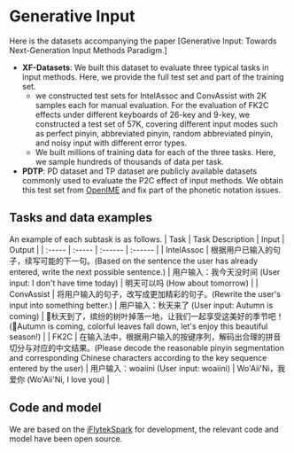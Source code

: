 #  Generative Input
Here is the datasets accompanying the paper [Generative Input: Towards Next-Generation Input Methods Paradigm.]
* __XF-Datasets__: We built this dataset to evaluate three typical tasks in input methods. Here, we provide the full test set and part of the training set.
    * we constructed test sets for IntelAssoc and ConvAssist with 2K samples each for manual evaluation. For the evaluation of FK2C effects under different keyboards of 26-key and 9-key, we constructed a test set of 57K, covering different input modes such as perfect pinyin, abbreviated pinyin, random abbreviated pinyin, and noisy input with different error types.
    * We built millions of training data for each of the three tasks. Here, we sample hundreds of thousands of data per task.
* __PDTP__: PD dataset and TP dataset are publicly available datasets commonly used to evaluate the P2C effect of input methods. We obtain this test set from [OpenIME](https://github.com/cooelf/OpenIME?tab=readme-ov-file) and fix part of the phonetic notation issues.

##  Tasks and data examples    
  An example of each subtask is as follows.
  | Task  | Task Description | Input  | Output  |
  | :----- | :----- | :------ | :------ |
  | IntelAssoc | 根据用户已输入的句子，续写可能的下一句。(Based on the sentence the user has already entered, write the next possible sentence.) | 用户输入：我今天没时间 (User input: I don't have time today) | 明天可以吗 (How about tomorrow) |
  | ConvAssist | 将用户输入的句子，改写成更加精彩的句子。(Rewrite the user's input into something better.)                                                                                                          | 用户输入：秋天来了 (User input: Autumn is coming)   | 🍂秋天到了，缤纷的树叶掉落一地，让我们一起享受这美好的季节吧！(🍂Autumn is coming, colorful leaves fall down, let's enjoy this beautiful season!) |
  | FK2C  | 在输入法中，根据用户输入的按键序列，解码出合理的拼音切分与对应的中文结果。(Please decode the reasonable pinyin segmentation and corresponding Chinese characters according to the key sequence entered by the user) | 用户输入：woaiini (User input: woaiini) | Wo'Aii'Ni，我爱你 (Wo'Aii'Ni, I love you) |

##  Code and model
  We are based on the [iFlytekSpark](https://gitee.com/iflytekopensource) for development, the relevant code and model have been open source.

